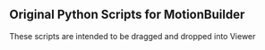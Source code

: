 ## Original Python Scripts for MotionBuilder
These scripts are intended to be dragged and dropped into Viewer